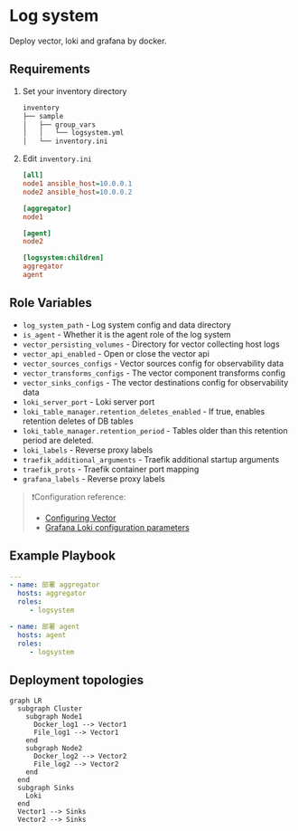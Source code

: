 Log system
=========

Deploy vector, loki and grafana by docker. 

Requirements
--------------

1. Set your inventory directory

   ```bash
   inventory
   ├── sample
   │   ├── group_vars
   │   │   └── logsystem.yml
   │   └── inventory.ini
   ```

2. Edit `inventory.ini`

   ```ini
   [all]
   node1 ansible_host=10.0.0.1
   node2 ansible_host=10.0.0.2
   
   [aggregator]
   node1
   
   [agent]
   node2
   
   [logsystem:children]
   aggregator
   agent
   
   ```

Role Variables
--------------

- `log_system_path` - Log system config and data directory
- `is_agent` - Whether it is the agent role of the log system
- `vector_persisting_volumes` - Directory for vector collecting host logs
- `vector_api_enabled` - Open or close the vector api
- `vector_sources_configs` - Vector sources config for observability data
- `vector_transforms_configs` - The vector component transforms config
- `vector_sinks_configs` - The vector destinations config for observability data
- `loki_server_port` - Loki server port
- `loki_table_manager.retention_deletes_enabled` - If true, enables retention deletes of DB tables
- `loki_table_manager.retention_period` - Tables older than this retention period are deleted.
- `loki_labels` - Reverse proxy labels
- `traefik_additional_arguments` - Traefik additional startup arguments
- `traefik_prots` - Traefik container port mapping
- `grafana_labels` - Reverse proxy labels

> ❗️Configuration reference:
>
> - [Configuring Vector](https://vector.dev/docs/reference/configuration/)
> - [Grafana Loki configuration parameters](https://grafana.com/docs/loki/latest/configure/)

Example Playbook
----------------

```yaml
---
- name: 部署 aggregator
  hosts: aggregator
  roles:
     - logsystem

- name: 部署 agent
  hosts: agent
  roles:
     - logsystem
```

Deployment topologies
-----------------------

```mermaid
graph LR
  subgraph Cluster
    subgraph Node1
      Docker_log1 --> Vector1
      File_log1 --> Vector1
    end
    subgraph Node2
      Docker_log2 --> Vector2
      File_log2 --> Vector2
    end
  end
  subgraph Sinks
    Loki
  end
  Vector1 --> Sinks
  Vector2 --> Sinks
```

